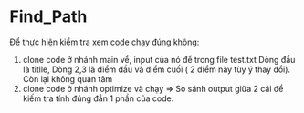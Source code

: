 # Find_Path

Để thực hiện kiểm tra xem code chạy đúng không:
1. clone code ở nhánh main về, input của nó để trong file test.txt 
  Dòng đầu là titlle, Dòng 2,3 là điểm đầu và điểm cuối ( 2 điểm này tùy ý thay đổi). Còn lại không quan tâm
2. clone code ở nhánh optimize và chạy 
=> So sánh output giữa 2 cái để kiếm tra tính đúng đắn 1 phần của code.
